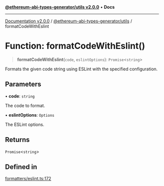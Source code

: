 [**@ethereum-abi-types-generator/utils v2.0.0**](../README.md) • **Docs**

***

[Documentation v2.0.0](../../../packages.md) / [@ethereum-abi-types-generator/utils](../README.md) / formatCodeWithEslint

# Function: formatCodeWithEslint()

> **formatCodeWithEslint**(`code`, `eslintOptions`): `Promise`\<`string`\>

Formats the given code string using ESLint with the specified configuration.

## Parameters

• **code**: `string`

The code to format.

• **eslintOptions**: `Options`

The ESLint options.

## Returns

`Promise`\<`string`\>

## Defined in

[formatters/eslint.ts:172](https://github.com/niZmosis/ethereum-abi-types-generator/blob/8be0c174f1ad191b06c4413881733fc6912573c5/packages/utils/src/formatters/eslint.ts#L172)
